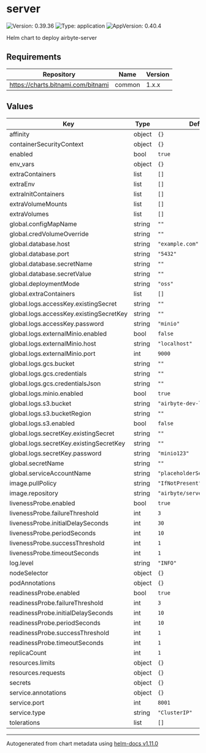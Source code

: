 # server

![Version: 0.39.36](https://img.shields.io/badge/Version-0.39.36-informational?style=flat-square) ![Type: application](https://img.shields.io/badge/Type-application-informational?style=flat-square) ![AppVersion: 0.40.4](https://img.shields.io/badge/AppVersion-0.40.4-informational?style=flat-square)

Helm chart to deploy airbyte-server

## Requirements

| Repository                         | Name   | Version |
| ---------------------------------- | ------ | ------- |
| https://charts.bitnami.com/bitnami | common | 1.x.x   |

## Values

| Key                                     | Type   | Default                       | Description |
| --------------------------------------- | ------ | ----------------------------- | ----------- |
| affinity                                | object | `{}`                          |             |
| containerSecurityContext                | object | `{}`                          |             |
| enabled                                 | bool   | `true`                        |             |
| env_vars                                | object | `{}`                          |             |
| extraContainers                         | list   | `[]`                          |             |
| extraEnv                                | list   | `[]`                          |             |
| extraInitContainers                     | list   | `[]`                          |             |
| extraVolumeMounts                       | list   | `[]`                          |             |
| extraVolumes                            | list   | `[]`                          |             |
| global.configMapName                    | string | `""`                          |             |
| global.credVolumeOverride               | string | `""`                          |             |
| global.database.host                    | string | `"example.com"`               |             |
| global.database.port                    | string | `"5432"`                      |             |
| global.database.secretName              | string | `""`                          |             |
| global.database.secretValue             | string | `""`                          |             |
| global.deploymentMode                   | string | `"oss"`                       |             |
| global.extraContainers                  | list   | `[]`                          |             |
| global.logs.accessKey.existingSecret    | string | `""`                          |             |
| global.logs.accessKey.existingSecretKey | string | `""`                          |             |
| global.logs.accessKey.password          | string | `"minio"`                     |             |
| global.logs.externalMinio.enabled       | bool   | `false`                       |             |
| global.logs.externalMinio.host          | string | `"localhost"`                 |             |
| global.logs.externalMinio.port          | int    | `9000`                        |             |
| global.logs.gcs.bucket                  | string | `""`                          |             |
| global.logs.gcs.credentials             | string | `""`                          |             |
| global.logs.gcs.credentialsJson         | string | `""`                          |             |
| global.logs.minio.enabled               | bool   | `true`                        |             |
| global.logs.s3.bucket                   | string | `"airbyte-dev-logs"`          |             |
| global.logs.s3.bucketRegion             | string | `""`                          |             |
| global.logs.s3.enabled                  | bool   | `false`                       |             |
| global.logs.secretKey.existingSecret    | string | `""`                          |             |
| global.logs.secretKey.existingSecretKey | string | `""`                          |             |
| global.logs.secretKey.password          | string | `"minio123"`                  |             |
| global.secretName                       | string | `""`                          |             |
| global.serviceAccountName               | string | `"placeholderServiceAccount"` |             |
| image.pullPolicy                        | string | `"IfNotPresent"`              |             |
| image.repository                        | string | `"airbyte/server"`            |             |
| livenessProbe.enabled                   | bool   | `true`                        |             |
| livenessProbe.failureThreshold          | int    | `3`                           |             |
| livenessProbe.initialDelaySeconds       | int    | `30`                          |             |
| livenessProbe.periodSeconds             | int    | `10`                          |             |
| livenessProbe.successThreshold          | int    | `1`                           |             |
| livenessProbe.timeoutSeconds            | int    | `1`                           |             |
| log.level                               | string | `"INFO"`                      |             |
| nodeSelector                            | object | `{}`                          |             |
| podAnnotations                          | object | `{}`                          |             |
| readinessProbe.enabled                  | bool   | `true`                        |             |
| readinessProbe.failureThreshold         | int    | `3`                           |             |
| readinessProbe.initialDelaySeconds      | int    | `10`                          |             |
| readinessProbe.periodSeconds            | int    | `10`                          |             |
| readinessProbe.successThreshold         | int    | `1`                           |             |
| readinessProbe.timeoutSeconds           | int    | `1`                           |             |
| replicaCount                            | int    | `1`                           |             |
| resources.limits                        | object | `{}`                          |             |
| resources.requests                      | object | `{}`                          |             |
| secrets                                 | object | `{}`                          |             |
| service.annotations                     | object | `{}`                          |             |
| service.port                            | int    | `8001`                        |             |
| service.type                            | string | `"ClusterIP"`                 |             |
| tolerations                             | list   | `[]`                          |             |

---

Autogenerated from chart metadata using [helm-docs v1.11.0](https://github.com/norwoodj/helm-docs/releases/v1.11.0)
